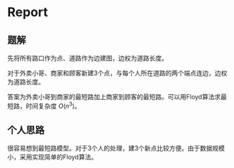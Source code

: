 # Report

## 题解

先将所有路口作为点、道路作为边建图，边权为道路长度。

对于外卖小哥、商家和顾客新建3个点，与每个人所在道路的两个端点连边，边权为道路长度。

答案为外卖小哥到商家的最短路加上商家到顾客的最短路。可以用Floyd算法求最短路，时间复杂度 $O(n^3)$。

## 个人思路

很容易想到最短路模型。对于3个人的处理，建3个新点比较方便。由于数据规模小，采用实现简单的Floyd算法。